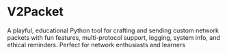 # V2Packet
A playful, educational Python tool for crafting and sending custom network packets with fun features, multi-protocol support, logging, system info, and ethical reminders. Perfect for network enthusiasts and learners
